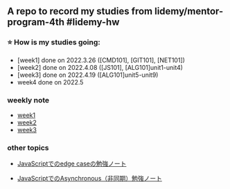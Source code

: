 ## A repo to record my studies from lidemy/mentor-program-4th #lidemy-hw
### :star: How is my studies going:
-  [week1] done on 2022.3.26 ([CMD101], [GIT101], [NET101])
-  [week2] done on 2022.4.08 ([JS101], [ALG101]unit1-unit4)
-  [week3] done on 2022.4.19 ([ALG101]unit5-unit9)
-  week4 done on 2022.5

### weekly note
-  [week1](./weeklynote/week1.md)
-  [week2](./weeklynote/week2.md)
-  [week3](./weeklynote/week3.md)

### other topics
-  [JavaScriptでのedge caseの勉強ノート](https://qiita.com/hu-yu/items/74c867b3de95ef59758a)

-  [JavaScriptでのAsynchronous（非同期）勉強ノート](https://qiita.com/hu-yu/items/a712884dc8422854299c)
